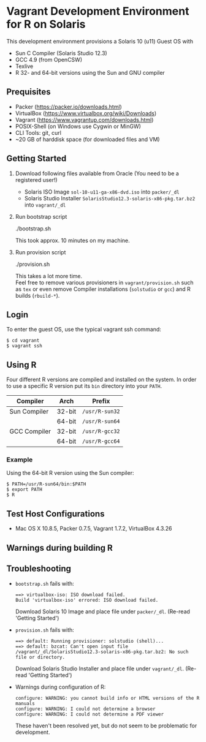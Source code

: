 # Vagrant Development Environment for R on Solaris 

This development environment provisions a Solaris 10 (u11) Guest OS
with 
- Sun C Compiler (Solaris Studio 12.3) 
- GCC 4.9 (from OpenCSW)
- Texlive
- R 32- and 64-bit versions using the Sun and GNU compiler 

## Prequisites

- Packer (https://packer.io/downloads.html)
- VirtualBox (https://www.virtualbox.org/wiki/Downloads)
- Vagrant (https://www.vagrantup.com/downloads.html)
- POSIX-Shell (on Windows use Cygwin or MinGW)
- CLI Tools: git, curl
- ~20 GB of harddisk space (for downloaded files and VM)

## Getting Started

1. Download following files available from Oracle (You need to be a registered user!)
   - Solaris ISO Image `sol-10-u11-ga-x86-dvd.iso` into `packer/_dl`
   - Solaris Studio Installer `SolarisStudio12.3-solaris-x86-pkg.tar.bz2` into `vagrant/_dl`
2. Run bootstrap script

    ./bootstrap.sh

   This took approx. 10 minutes on my machine.
3. Run provision script
    
    ./provision.sh
   
   This takes a lot more time.  
   Feel free to remove various provisioners in `vagrant/provision.sh` such as `tex` or even remove Compiler installations (`solstudio` or `gcc`) and R builds (`rbuild-*`).

## Login 

To enter the guest OS, use the typical vagrant ssh command:

    $ cd vagrant 
    $ vagrant ssh

## Using R

Four different R versions are compiled and installed on the system.
In order to use a specific R version put its `bin` directory into your `PATH`.

Compiler        | Arch     | Prefix   
--------------- | -------- | ---------------------
Sun Compiler    | 32-bit   | `/usr/R-sun32`
                | 64-bit   | `/usr/R-sun64`
GCC Compiler    | 32-bit   | `/usr/R-gcc32`
                | 64-bit   | `/usr/R-gcc64`
  
### Example

Using the 64-bit R version using the Sun compiler:

    $ PATH=/usr/R-sun64/bin:$PATH
    $ export PATH
    $ R

## Test Host Configurations

- Mac OS X 10.8.5, Packer 0.7.5, Vagrant 1.7.2, VirtualBox 4.3.26

## Warnings during building R

## Troubleshooting

- `bootstrap.sh` fails with:

      ==> virtualbox-iso: ISO download failed.
      Build 'virtualbox-iso' errored: ISO download failed.

  Download Solaris 10 Image and place file under `packer/_dl`. (Re-read 'Getting Started')

- `provision.sh` fails with:

      ==> default: Running provisioner: solstudio (shell)...
      ==> default: bzcat: Can't open input file /vagrant/_dl/SolarisStudio12.3-solaris-x86-pkg.tar.bz2: No such file or directory.

  Download Solaris Studio Installer and place file under `vagrant/_dl`. (Re-read 'Getting Started')

- Warnings during configuration of R:

  ~~~
  configure: WARNING: you cannot build info or HTML versions of the R manuals
  configure: WARNING: I could not determine a browser
  configure: WARNING: I could not determine a PDF viewer
  ~~~
  These haven't been resolved yet, but do not seem to be problematic for development.

